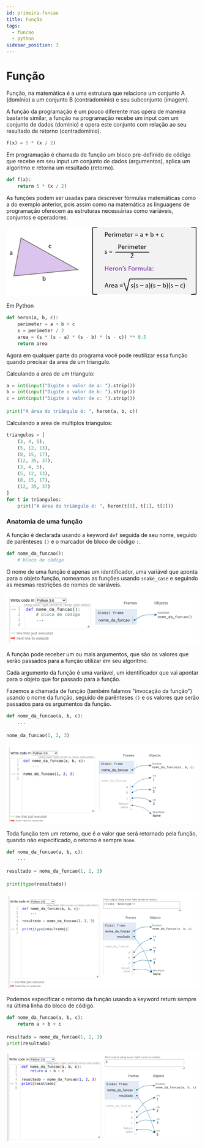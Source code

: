 ```yaml
---
id: primeira-funcao
title: Função
tags:
  - funcao
  - python
sidebar_position: 3
---
```


# Função

Função, na matemática é a uma estrutura que relaciona um conjunto A (domínio) 
a um conjunto B (contradomínio) e seu subconjunto (imagem).

A função da programação é um pouco diferente mas opera de maneira bastante 
similar, a função na programação recebe um input com um conjunto de dados 
(domínio) e opera este conjunto com relação ao seu resultado de retorno 
(contradomínio).

```python
f(x) = 5 * (x / 2)
```

Em programação é chamada de função um bloco pre-definido de código que recebe 
em seu input um conjunto de dados (argumentos), aplica um algoritmo e retorna 
um resultado (retorno).

```python
def f(x):
    return 5 * (x / 2)
```

As funções podem ser usadas para descrever fórmulas matemáticas como a do 
exemplo anterior, pois assim como na matemática as linguagens de programação 
oferecem as estruturas necessárias como variáveis, conjuntos e operadores.

![Heron's Formula](../../../../static/img/heron.png)

Em Python

```python
def heron(a, b, c):
    perimeter = a + b + c 
    s = perimeter / 2
    area = (s * (s - a) * (s - b) * (s - c)) ** 0.5
    return area
```
Agora em qualquer parte do programa você pode reutilizar essa função quando 
precisar da area de um triangulo.

Calculando a area de um triangulo:

```python
a = int(input("Digite o valor de a: ").strip())
b = int(input("Digite o valor de b: ").strip())
c = int(input("Digite o valor de c: ").strip())

print("A área do triângulo é: ", heron(a, b, c))
```

Calculando a area de multiplos triangulos:

```python
triangulos = [
    (3, 4, 5),
    (5, 12, 13),
    (8, 15, 17),
    (12, 35, 37),
    (3, 4, 5),
    (5, 12, 13),
    (8, 15, 17),
    (12, 35, 37)
]
for t in triangulos:
    print("A área do triângulo é: ", heron(t[0], t[1], t[2]))
```

### Anatomia de uma função
A função é declarada usando a keyword `def` seguida de seu nome, seguido de 
parênteses `()` e o marcador de bloco de código `:`.

```python
def nome_da_funcao():
    # bloco de código
```
O nome de uma função é apenas um identificador, uma variável que aponta para o 
objeto função, nomeamos as funções usando `snake_case` e seguindo as mesmas 
restrições de nomes de variáveis.

![Anatomia da função](../../../../static/img/funcao-01.png)

A função pode receber um ou mais argumentos, que são os valores que serão 
passados para a função utilizar em seu algoritmo.

Cada argumento da função é uma variável, um identificador que vai apontar para 
o objeto que for passado para a função.

Fazemos a chamada de função (também falamos "invocação da função") usando o 
nome da função, seguido de parênteses `()` e os valores que serão passados para 
os argumentos da função.

```python
def nome_da_funcao(a, b, c):
    ...

nome_da_funcao(1, 2, 3)
```

![Função com argumentos](../../../../static/img/funcao-02.png)

Toda função tem um retorno, que é o valor que será retornado pela função, 
quando não especificado, o retorno é sempre `None`.

```python
def nome_da_funcao(a, b, c):
    ...

resultado = nome_da_funcao(1, 2, 3)

print(type(resultado))
```

![Retorno da função](../../../../static/img/funcao-03.png)

Podemos especificar o retorno da função usando a keyword return sempre na 
última linha do bloco de código.

```python
def nome_da_funcao(a, b, c):
    return a + b + c

resultado = nome_da_funcao(1, 2, 3)
print(resultado)
```

![Resultado da função](../../../../static/img/funcao-04.png)